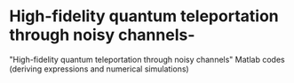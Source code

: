 # High-fidelity quantum teleportation through noisy channels-
"High-fidelity quantum teleportation through noisy channels" Matlab codes (deriving expressions and numerical simulations)
